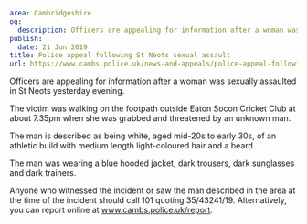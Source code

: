 ```yaml
area: Cambridgeshire
og:
  description: Officers are appealing for information after a woman was sexually assaulted in St Neots yesterday evening.
publish:
  date: 21 Jun 2019
title: Police appeal following St Neots sexual assault
url: https://www.cambs.police.uk/news-and-appeals/police-appeal-following-st-neots-sexual-assault
```

Officers are appealing for information after a woman was sexually assaulted in St Neots yesterday evening.

The victim was walking on the footpath outside Eaton Socon Cricket Club at about 7.35pm when she was grabbed and threatened by an unknown man.

The man is described as being white, aged mid-20s to early 30s, of an athletic build with medium length light-coloured hair and a beard.

The man was wearing a blue hooded jacket, dark trousers, dark sunglasses and dark trainers.

Anyone who witnessed the incident or saw the man described in the area at the time of the incident should call 101 quoting 35/43241/19. Alternatively, you can report online at www.cambs.police.uk/report.
